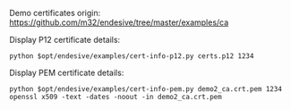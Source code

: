 Demo certificates origin: https://github.com/m32/endesive/tree/master/examples/ca

Display P12 certificate details:

    python $opt/endesive/examples/cert-info-p12.py certs.p12 1234

Display PEM certificate details:

    python $opt/endesive/examples/cert-info-pem.py demo2_ca.crt.pem 1234
    openssl x509 -text -dates -noout -in demo2_ca.crt.pem
